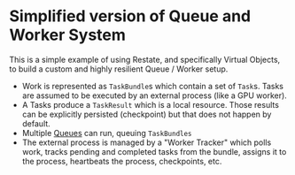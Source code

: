# Simplified version of Queue and Worker System

This is a simple example of using Restate, and specifically Virtual Objects, to build
a custom and highly resilient Queue / Worker setup.

* Work is represented as `TaskBundle`s which contain a set of `Task`s. Tasks are assumed to be executed by an external process (like a GPU worker).
* A Tasks produce a `TaskResult` which is a local resource. Those results can be explicitly persisted (checkpoint) but that does not happen by default.
* Multiple [Queues](./src/svcs/queue.ts) can run, queuing `TaskBundles`
* The external process is managed by a "Worker Tracker" which polls work, tracks pending and completed tasks from the bundle, assigns it to the process, heartbeats the process, checkpoints, etc.
